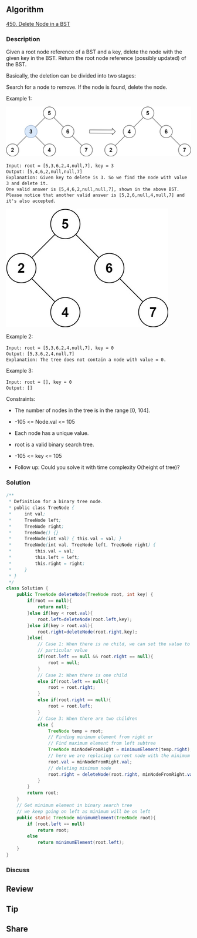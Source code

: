 ## Algorithm

[450. Delete Node in a BST](https://leetcode.com/problems/delete-node-in-a-bst/)

### Description

Given a root node reference of a BST and a key, delete the node with the given key in the BST. Return the root node reference (possibly updated) of the BST.

Basically, the deletion can be divided into two stages:

Search for a node to remove.
If the node is found, delete the node.


Example 1:

![](assets/20221219-6ccf8048.png)

```
Input: root = [5,3,6,2,4,null,7], key = 3
Output: [5,4,6,2,null,null,7]
Explanation: Given key to delete is 3. So we find the node with value 3 and delete it.
One valid answer is [5,4,6,2,null,null,7], shown in the above BST.
Please notice that another valid answer is [5,2,6,null,4,null,7] and it's also accepted.
```

![](assets/20221219-a57c3d36.png)

Example 2:

```
Input: root = [5,3,6,2,4,null,7], key = 0
Output: [5,3,6,2,4,null,7]
Explanation: The tree does not contain a node with value = 0.
```

Example 3:

```
Input: root = [], key = 0
Output: []
```

Constraints:

- The number of nodes in the tree is in the range [0, 104].
- -105 <= Node.val <= 105
- Each node has a unique value.
- root is a valid binary search tree.
- -105 <= key <= 105


- Follow up: Could you solve it with time complexity O(height of tree)?

### Solution

```java
/**
 * Definition for a binary tree node.
 * public class TreeNode {
 *     int val;
 *     TreeNode left;
 *     TreeNode right;
 *     TreeNode() {}
 *     TreeNode(int val) { this.val = val; }
 *     TreeNode(int val, TreeNode left, TreeNode right) {
 *         this.val = val;
 *         this.left = left;
 *         this.right = right;
 *     }
 * }
 */
class Solution {
    public TreeNode deleteNode(TreeNode root, int key) {
        if(root == null){
            return null;
        }else if(key < root.val){
            root.left=deleteNode(root.left,key);
        }else if(key > root.val){
            root.right=deleteNode(root.right,key);
        }else{
            // Case 1: When there is no child, we can set the value to null as we have to delete that
            // particular value
            if(root.left == null && root.right == null){
                root = null;
            }
            // Case 2: When there is one child
            else if(root.left == null){
                root = root.right;
            }
            else if(root.right == null){
                root = root.left;
            }
            // Case 3: When there are two children
            else {
                TreeNode temp = root;
                // Finding minimum element from right or
                // Find maximum element from left subtree
                TreeNode minNodeFromRight = minimumElement(temp.right);
                // here we are replacing current node with the minimum node from the right subtree
                root.val = minNodeFromRight.val;
                // deleting minimum node
                root.right = deleteNode(root.right, minNodeFromRight.val);
            }
        }
        return root;
    }
    // Get minimum element in binary search tree
    // we keep going on left as minimum will be on left
    public static TreeNode minimumElement(TreeNode root){
        if (root.left == null)
            return root;
        else
            return minimumElement(root.left);
    }
}
```

### Discuss

## Review


## Tip


## Share
